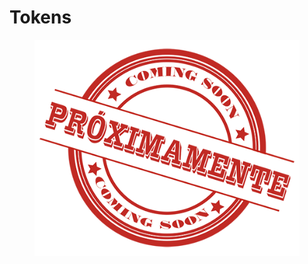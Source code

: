 # Tokens



<figure><img src="../../.gitbook/assets/image (4) (1).png" alt=""><figcaption></figcaption></figure>
